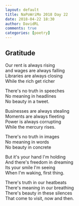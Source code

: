 ```yaml
---  
layout: default  
title: NaPoWriMo 2018 Day 22  
date: 2018-04-22 18:30  
author: DavidRL  
comments: true  
categories: [poetry]
---  
```

## Gratitude  

Our rent is always rising  
and wages are always falling  
Libraries are always closing  
While the rich get richer  

There's no truth in speeches  
No meaning in headlines  
No beauty in a tweet.  

Businesses are always stealing  
Moments are always fleeting  
Power is always corrupting  
While the mercury rises.  

There's no truth in images  
No meaning in words  
No beauty in concrete  

But it's your hand I'm holding  
And there's freedom in dreaming  
Its your smile I'm seeing  
When I'm waking, first thing.  

There's truth in our heatbeats  
There's meaning in our breathing  
There's beauty in these silences  
That come to visit, now and then.  
